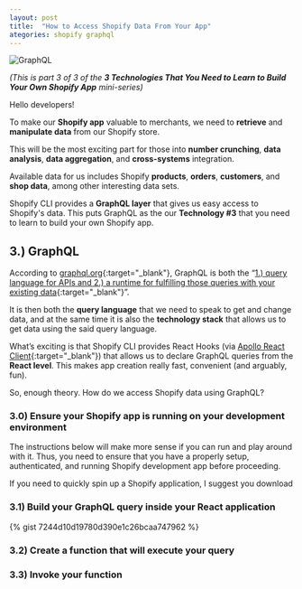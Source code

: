 ```yaml
---
layout: post
title:  "How to Access Shopify Data From Your App"
ategories: shopify graphql
---
```

![GraphQL](https://mcusercontent.com/2258b1142d581e51c131c3e0e/images/03c35c6b-ec03-4df7-88b5-64b0acc4de95.png "How to Access Shopify Data From Your App")

*(This is part 3 of 3 of the **3 Technologies That You Need to Learn to Build Your Own Shopify App** mini-series)*

Hello developers!

To make our **Shopify app** valuable to merchants, we need to **retrieve** and **manipulate data** from our Shopify store. 

This will be the most exciting part for those into **number crunching**, **data analysis**, **data aggregation**, and **cross-systems** integration.

Available data for us includes Shopify **products**, **orders**, **customers**, and **shop data**, among other interesting data sets. 

Shopify CLI provides a **GraphQL layer** that gives us easy access to Shopify's data. This puts GraphQL as the our **Technology #3** that you need to learn to build your own Shopify app. 

## 3.) GraphQL
According to [graphql.org](https://graphql.org){:target="_blank"}, GraphQL is both the “[1.) query language for APIs and 2.) a runtime for fulfilling those queries with your existing data](https://graphql.org){:target="_blank"}”. 

It is then both the **query language** that we need to speak to get and change data, and at the same time it is also the **technology stack** that allows us to get data using the said query language.

What’s exciting is that Shopify CLI provides React Hooks (via [Apollo React Client](https://www.apollographql.com/docs/react){:target="_blank"}) that allows us to declare GraphQL queries from the **React level**. This makes app creation really fast, convenient (and arguably, fun). 

So, enough theory. How do we access Shopify data using GraphQL?

### 3.0) Ensure your Shopify app is running on your development environment

The instructions below will make more sense if you can run and play around with it. Thus, you need to ensure that you have a properly setup, authenticated, and running Shopify development app before proceeding.

If you need to quickly spin up a Shopify application, I suggest you download 


### 3.1) Build your GraphQL query inside your React application 
{% gist 7244d10d19780d390e1c26bcaa747962 %}
### 3.2) Create a function that will execute your query
### 3.3) Invoke your function


